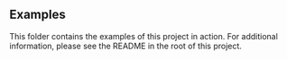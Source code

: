 ## Examples
This folder contains the examples of this project in action. For additional information, please see the README in the root of this project.